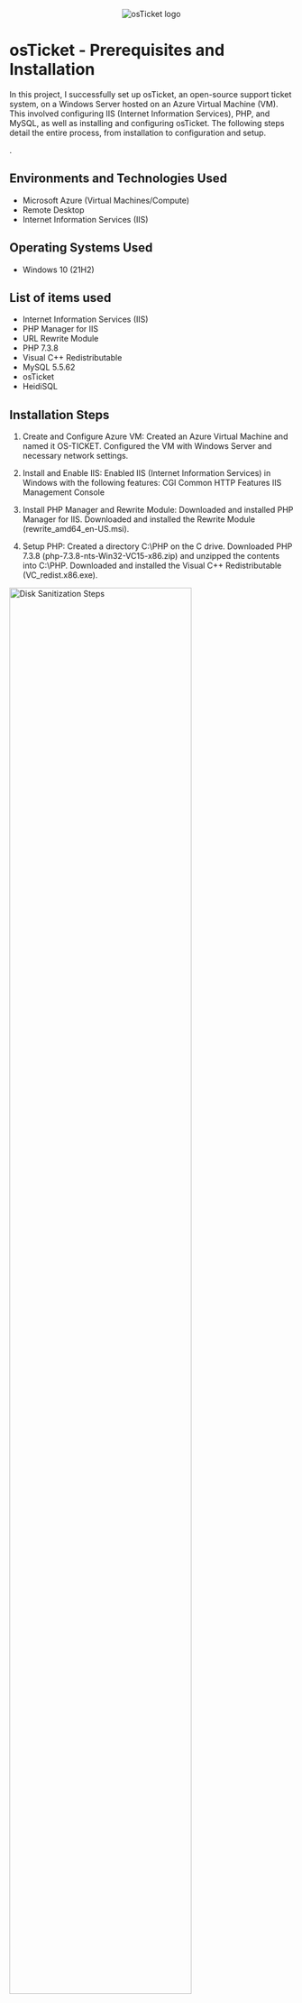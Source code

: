 <p align="center">
<img src="https://i.imgur.com/Clzj7Xs.png" alt="osTicket logo"/>
</p>

<h1>osTicket - Prerequisites and Installation</h1>
In this project, I successfully set up osTicket, an open-source support ticket system, on a Windows Server hosted on an Azure Virtual Machine (VM). This involved configuring IIS (Internet Information Services), PHP, and MySQL, as well as installing and configuring osTicket. The following steps detail the entire process, from installation to configuration and setup.



.<br />

<h2>Environments and Technologies Used</h2>

- Microsoft Azure (Virtual Machines/Compute)
- Remote Desktop
- Internet Information Services (IIS)

<h2>Operating Systems Used </h2>

- Windows 10</b> (21H2)

<h2>List of items used</h2>

- Internet Information Services (IIS)
- PHP Manager for IIS
- URL Rewrite Module
- PHP 7.3.8
- Visual C++ Redistributable
- MySQL 5.5.62
- osTicket
- HeidiSQL

<h2>Installation Steps</h2>


1. Create and Configure Azure VM:
Created an Azure Virtual Machine and named it OS-TICKET.
Configured the VM with Windows Server and necessary network settings.

2. Install and Enable IIS:
Enabled IIS (Internet Information Services) in Windows with the following features:
CGI
Common HTTP Features
IIS Management Console

3. Install PHP Manager and Rewrite Module:
Downloaded and installed PHP Manager for IIS.
Downloaded and installed the Rewrite Module (rewrite_amd64_en-US.msi).

4. Setup PHP:
Created a directory C:\PHP on the C drive.
Downloaded PHP 7.3.8 (php-7.3.8-nts-Win32-VC15-x86.zip) and unzipped the contents into C:\PHP.
Downloaded and installed the Visual C++ Redistributable (VC_redist.x86.exe).

<p>
<img src="https://i.imgur.com/n8Yw7wD.png" height="80%" width="80%" alt="Disk Sanitization Steps"/>
</p>
<img src="https://i.imgur.com/LZa4oFw.png" height="80%" width="80%" alt="Disk Sanitization Steps"/>
<p>
  <img src="https://i.imgur.com/VdDEM0a.png" height="80%" width="80%" alt="Disk Sanitization Steps"/>
<p>
<p>
<p>
<p>
<p>
<p>
<p>
</p>
<br />

<p>
</p>
<p>
5. Install MySQL:
Downloaded and installed MySQL 5.5.62 (mysql-5.5.62-win32.msi).
Choose Typical Setup.
Launched Configuration Wizard after installation.
Selected Standard Configuration.
Set the root password to Password1.

6. Configure IIS for PHP:
Opened IIS as an Admin.
Registered PHP from within IIS.
Reloaded IIS (Stopped and Started the server).

7. Install and Configure osTicket:
Downloaded osTicket and extracted the “upload” folder to `C:\inet
pub\wwwroot`.
Renamed “upload” to “osTicket”.
Reloaded IIS (Stopped and Started the server).
Accessed osTicket via Default -> osTicket in IIS and clicked “Browse *:80”.

8. Enable PHP Extensions:
Noted that some extensions were not enabled.
Went back to IIS, and navigated to sites -> Default -> osTicket.
Double-clicked PHP Manager.
Clicked “Enable or disable an extension”.
Enabled php_imap.dll.
Enabled php_intl.dll.
Enabled php_opcache.dll.
Refreshed the osTicket site in the browser to observe the changes.
10. Configure osTicket:
Renamed ost-sampleconfig.php to ost-config.php in C:\inetpub\wwwroot\osTicket\include.
Assigned permissions to ost-config.php:
Disabled inheritance and removed all existing permissions.
Added new permissions: Everyone -> All.
11. Setup MySQL Database:

Downloaded and installed HeidiSQL.
Opened HeidiSQL and created a new session with the credentials root/Password1.
Connected to the session and created a database named osTicket.
![image](https://github.com/iyke85/OsTicket-prereqs/assets/159981310/de4959f1-3d16-4053-ad47-e303d4e22e9a)
![image](https://github.com/iyke85/OsTicket-prereqs/assets/159981310/10feca43-9c96-476f-b6e0-c12cda824d7e)


11. Complete osTicket Setup in Browser:
Continued setting up osTicket in the browser.
Provided the following details:
Helpdesk Name
Default email (receives emails from customers)
MySQL Database: osTicket
MySQL Username: root
MySQL Password: Password1

Clicked “Install Now!” to complete the installation.

12. Final Steps and Clean Up:
Confirmed successful installation by browsing to the help desk login page: http://localhost/osTicket/scp/login.php.
End Users can access osTicket via: http://localhost/osTicket/.
Cleaned up the installation:
Deleted the setup directory: C:\inetpub\wwwroot\osTicket\setup.
Set ost-config.php to “Read” only: C:\inetpub\wwwroot\osTicket\include\ost-config.php.
![image](https://github.com/iyke85/OsTicket-prereqs/assets/159981310/29abc6a0-ee75-4e26-b94f-47758d7b310c)

</p>
<br />

<p>
</p>
<p>
                                                 Summary

This project demonstrates my ability to install and configure a web-based application (osTicket) on a Windows Server using IIS, PHP, and MySQL, hosted on an Azure Virtual Machine. The process involved meticulous configuration of server components, database management, and ensuring the security of the setup. This experience showcases my technical skills in system administration, cloud computing, and web application deployment.
</p>
<br />
